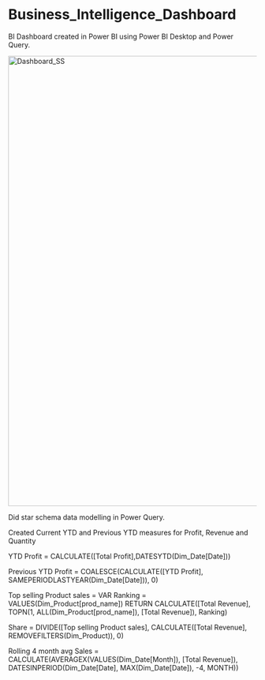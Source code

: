 # Business_Intelligence_Dashboard
BI Dashboard created in Power BI using Power BI Desktop and Power Query.

<img width="912" alt="Dashboard_SS" src="https://user-images.githubusercontent.com/118220804/223491796-1b0d970c-c0c8-4b06-8ec4-f99560df9a5c.png">

Did star schema data modelling in Power Query.

Created Current YTD and Previous YTD measures for Profit, Revenue and Quantity

YTD Profit = CALCULATE([Total Profit],DATESYTD(Dim_Date[Date]))

Previous YTD Profit = COALESCE(CALCULATE([YTD Profit], SAMEPERIODLASTYEAR(Dim_Date[Date])), 0)

Top selling Product sales = 
  VAR Ranking = VALUES(Dim_Product[prod_name]) 
  RETURN 
  CALCULATE([Total Revenue], TOPN(1, ALL(Dim_Product[prod_name]), [Total Revenue]), Ranking)
  
Share = DIVIDE([Top selling Product sales], CALCULATE([Total Revenue], REMOVEFILTERS(Dim_Product)), 0)

Rolling 4 month avg Sales = 
  CALCULATE(AVERAGEX(VALUES(Dim_Date[Month]), [Total Revenue]), DATESINPERIOD(Dim_Date[Date], MAX(Dim_Date[Date]), -4, MONTH))


